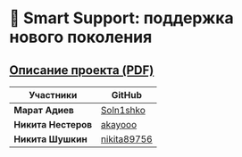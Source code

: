 # 🤝 Smart Support: поддержка нового поколения

## [Описание проекта (PDF)](presentation.pdf)

| Участники | GitHub |
|----------|--------|
| **Марат Адиев** | [Soln1shko](https://github.com/Soln1shko) |
| **Никита Нестеров** | [akayooo](https://github.com/akayooo) |
| **Никита Шушкин** | [nikita89756](https://github.com/nikita89756) |
